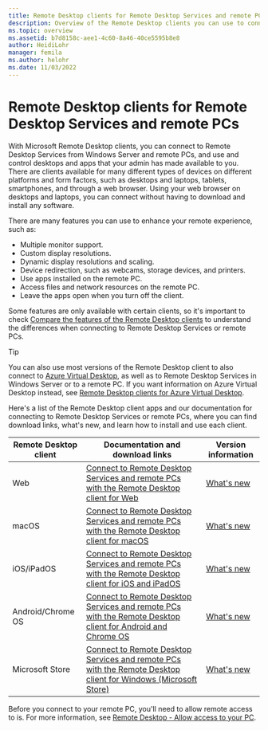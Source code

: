 ```yaml
---
title: Remote Desktop clients for Remote Desktop Services and remote PCs - Windows Server
description: Overview of the Remote Desktop clients you can use to connect to Remote Desktop Services.
ms.topic: overview
ms.assetid: b7d8158c-aee1-4c60-8a46-40ce5595b8e8
author: HeidiLohr
manager: femila
ms.author: helohr
ms.date: 11/03/2022
---
```

# Remote Desktop clients for Remote Desktop Services and remote PCs

With Microsoft Remote Desktop clients, you can connect to Remote Desktop Services from Windows Server and remote PCs, and use and control desktops and apps that your admin has made available to you. There are clients available for many different types of devices on different platforms and form factors, such as desktops and laptops, tablets, smartphones, and through a web browser. Using your web browser on desktops and laptops, you can connect without having to download and install any software.

There are many features you can use to enhance your remote experience, such as:

- Multiple monitor support.
- Custom display resolutions.
- Dynamic display resolutions and scaling.
- Device redirection, such as webcams, storage devices, and printers.
- Use apps installed on the remote PC.
- Access files and network resources on the remote PC.
- Leave the apps open when you turn off the client.

Some features are only available with certain clients, so it's important to check [Compare the features of the Remote Desktop clients](remote-desktop-features.md) to understand the differences when connecting to Remote Desktop Services or remote PCs.

> [!TIP]
> You can also use most versions of the Remote Desktop client to also connect to [Azure Virtual Desktop](/azure/virtual-desktop), as well as to Remote Desktop Services in Windows Server or to a remote PC. If you want information on Azure Virtual Desktop instead, see [Remote Desktop clients for Azure Virtual Desktop](/azure/virtual-desktop/users/remote-desktop-clients-overview).

Here's a list of the Remote Desktop client apps and our documentation for connecting to Remote Desktop Services or remote PCs, where you can find download links, what's new, and learn how to install and use each client.

| Remote Desktop client | Documentation and download links | Version information |
|--|--|--|
| Web | [Connect to Remote Desktop Services and remote PCs with the Remote Desktop client for Web](remote-desktop-web-client.md) | [What's new](web-client-whatsnew.md) |
| macOS | [Connect to Remote Desktop Services and remote PCs with the Remote Desktop client for macOS](remote-desktop-mac.md) | [What's new](mac-whatsnew.md) |
| iOS/iPadOS | [Connect to Remote Desktop Services and remote PCs with the Remote Desktop client for iOS and iPadOS](remote-desktop-ios.md) | [What's new](ios-whatsnew.md) |
| Android/Chrome OS | [Connect to Remote Desktop Services and remote PCs with the Remote Desktop client for Android and Chrome OS](remote-desktop-android.md) | [What's new](android-whatsnew.md) |
| Microsoft Store | [Connect to Remote Desktop Services and remote PCs with the Remote Desktop client for Windows (Microsoft Store)](windows.md) | [What's new](windows-whatsnew.md) |

Before you connect to your remote PC, you'll need to allow remote access to is. For more information, see [Remote Desktop - Allow access to your PC](remote-desktop-allow-access.md).
